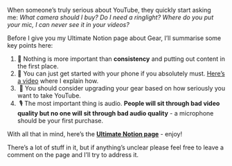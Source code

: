 When someone’s truly serious about YouTube, they quickly start asking me: _What camera should I buy? Do I need a ringlight? Where do you put your mic, I can never see it in your videos?_

Before I give you my Ultimate Notion page about Gear, I’ll summarise some key points here:

1. 🔁 Nothing is more important than **consistency** and putting out content in the first place.
2.  📱 You can just get started with your phone if you absolutely must. [Here’s a video](https://click.convertkit-mail2.com/o8u87lpzg2swup3px8uv/g3hnh5hegzw442c3/aHR0cHM6Ly93d3cueW91dHViZS5jb20vd2F0Y2g_dD0zcyZ1dG1fY2FtcGFpZ249QWxpJTI3cyUyMFBhcnQtVGltZSUyMFlvdVR1YmVyJTIwQ3Jhc2gtQ291cnNlJnV0bV9tZWRpdW09ZW1haWwmdXRtX3NvdXJjZT1SZXZ1ZSUyMG5ld3NsZXR0ZXImdj1Kd2hzUGROMlJOZw==) where I explain how.
3.   📸 You should consider upgrading your gear based on how seriously you want to take YouTube.
4.   🎙 The most important thing is audio. **People will sit through bad video quality but no one will sit through bad audio quality** - a microphone should be your first purchase.

With all that in mind, here’s the [**Ultimate Notion page**](https://click.convertkit-mail2.com/o8u87lpzg2swup3px8uv/z2hr57k0inho5dxqqgiz/aHR0cHM6Ly93d3cubm90aW9uLnNvL1lvdVR1YmUtR2Vhci1mb3ItRGlmZmVyZW50LUJ1ZGdldHMtY2MwZGQ5OTJlOWQxNDhkMjk5ZjQ4OTg5ZDQ5MDAzY2E=) - enjoy!

There’s a lot of stuff in it, but if anything’s unclear please feel free to leave a comment on the page and I’ll try to address it.